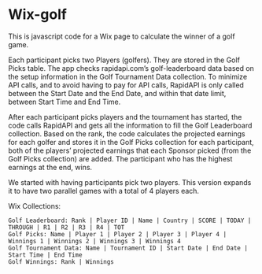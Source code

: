 # Wix-golf

This is javascript code for a Wix page to calculate the winner of a golf game. 

Each participant picks two Players (golfers). They are stored in the Golf Picks table. The app checks rapidapi.com’s golf-leaderboard data based on the setup information in the Golf Tournament Data collection. To minimize API calls, and to avoid having to pay for API calls, RapidAPI is only called between the Start Date and the End Date, and within that date limit, between Start Time and End Time.

After each participant picks players and the tournament has started, the code calls RapidAPI and gets all the information to fill the Golf Leaderboard collection. Based on the rank, the code calculates the projected earnings for each golfer and stores it in the Golf Picks collection for each participant, both of the players’ projected earnings that each Sponsor picked (from the Golf Picks collection) are added. The participant who has the highest earnings at the end, wins. 

We started with having participants pick two players. This version expands it to have two parallel games with a total of 4 players each. 

Wix Collections:
```
Golf Leaderboard: Rank | Player ID | Name | Country | SCORE | TODAY | THROUGH | R1 | R2 | R3 | R4 | TOT
Golf Picks: Name | Player 1 | Player 2 | Player 3 | Player 4 | Winnings 1 | Winnings 2 | Winnings 3 | Winnings 4
Golf Tournament Data: Name | Tournament ID | Start Date | End Date | Start Time | End Time
Golf Winnings: Rank | Winnings
```

